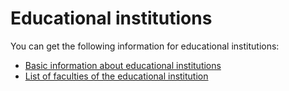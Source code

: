 # Educational institutions

You can get the following information for educational institutions:
* [Basic information about educational institutions](university.md)
* [List of faculties of the educational institution](faculties.md)